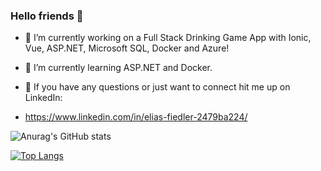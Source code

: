 ### Hello friends 👋

- 🔭 I’m currently working on a Full Stack Drinking Game App with Ionic, Vue, ASP.NET, Microsoft SQL, Docker and Azure!
- 🌱 I’m currently learning ASP.NET and Docker.

- 📧 If you have any questions or just want to connect hit me up on LinkedIn:
-  https://www.linkedin.com/in/elias-fiedler-2479ba224/


![Anurag's GitHub stats](https://github-readme-stats.vercel.app/api?username=Eliasfied&show_icons=true&theme=synthwave)

[![Top Langs](https://github-readme-stats.vercel.app/api/top-langs/?username=Eliasfied&layout=donut)](https://github.com/anuraghazra/github-readme-stats)

